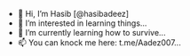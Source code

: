 - 👋 Hi, I’m  Hasib [@hasibadeez]
- 👀 I’m interested in learning things...
- 🌱 I’m currently learning how to survive...
- 📫 You can knock me here: t.me/Aadez007...

<!---
hasibadeez/hasibadeez is a ✨ special ✨ repository because its `README.md` (this file) appears on your GitHub profile.
You can click the Preview link to take a look at your changes.
--->

